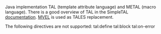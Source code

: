 

Java implementation TAL (template attribute language) and METAL (macro language). 
There is a good overview of TAL in the SimpleTAL [documentation](http://www.owlfish.com/software/simpleTAL/tal-guide.html).
[MVEL](https://github.com/mvel/mvel) is used as TALES replacement.

The following directives are not supported:
	tal:define
	tal:block
	tal:on-error